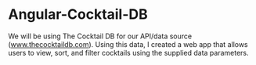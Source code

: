 # Angular-Cocktail-DB
We will be using The Cocktail DB for our API/data source (www.thecocktaildb.com). Using this data, I created a web app that allows users to view, sort, and filter cocktails using the supplied data parameters.
